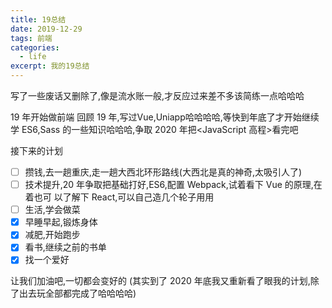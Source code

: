 ```yaml
---
title: 19总结
date: 2019-12-29
tags: 前端
categories:
  - life
excerpt: 我的19总结
---
```


写了一些废话又删除了,像是流水账一般,才反应过来差不多该简练一点哈哈哈

19 年开始做前端
回顾 19 年,写过Vue,Uniapp哈哈哈哈,等快到年底了才开始继续学 ES6,Sass 的一些知识哈哈哈,争取 2020 年把<JavaScript 高程>看完吧

接下来的计划

- [ ] 攒钱,去一趟重庆,走一趟大西北环形路线(大西北是真的神奇,太吸引人了)
- [ ] 技术提升,20 年争取把基础打好,ES6,配置 Webpack,试着看下 Vue 的原理,在着也可 以了解下 React,可以自己造几个轮子用用
- [ ] 生活,学会做菜
- [x] 早睡早起,锻炼身体
- [x] 减肥,开始跑步
- [x] 看书,继续之前的书单
- [x] 找一个爱好

让我们加油吧,一切都会变好的
(其实到了 2020 年底我又重新看了眼我的计划,除了出去玩全部都完成了哈哈哈哈)
